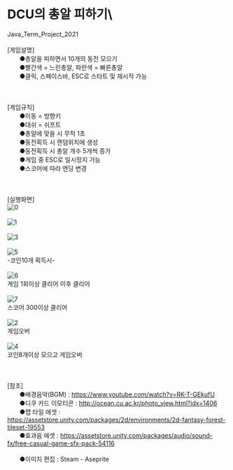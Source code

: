 # DCU의 총알 피하기\
Java_Term_Project_2021\
\
[게임설명]\
　　●총알을 피하면서 10개의 동전 모으기\
　　●빨간색 = 느린총알, 파란색 = 빠른총알\
　　●클릭, 스페이스바, ESC로 스타트 및 재시작 가능\
\
\
\
[게임규칙]\
　　●이동 = 방향키 \
　　●대쉬 = 쉬프트\
　　●총알에 맞을 시 무적 1초\
　　●동전획득 시 랜덤위치에 생성\
　　●동전획득 시 총알 개수 5개씩 증가\
　　●게임 중 ESC로 일시정지 가능\
　　●스코어에 따라 엔딩 변경\
\
\
\
[실행화면]\
![0](https://user-images.githubusercontent.com/79827366/132493356-9e9ca614-289e-4c02-a5a2-09b608b52566.PNG)\
\
![1](https://user-images.githubusercontent.com/79827366/132493450-794c38be-cb56-43b9-899a-0abb42a7b99a.PNG)\
\
![3](https://user-images.githubusercontent.com/79827366/132493455-008ee000-1e77-4c95-935b-5be9c704a71a.PNG)\
\
![5](https://user-images.githubusercontent.com/79827366/132493475-f4fbbb12-023f-4ecd-9791-e6312f5fbde8.PNG)\
-코인10개 획득시-\
\
![6](https://user-images.githubusercontent.com/79827366/132493478-190f4ace-3e2b-48fd-b7de-f8939618dd81.PNG)\
게임 1회이상 클리어 이후 클리어\
\
![7](https://user-images.githubusercontent.com/79827366/132493482-b73bc7ef-9c26-465e-8f51-9f2c78bde759.PNG)\
스코어 300이상 클리어\
\
![2](https://user-images.githubusercontent.com/79827366/132493485-d5e807e9-4bfd-463e-b550-aea33a2e28ef.PNG)\
게임오버\
\
![4](https://user-images.githubusercontent.com/79827366/132493487-dd3c7bba-3f47-4087-b3c9-d1707c9f10cf.PNG)\
코인8개이상 모으고 게임오버\
\
\
\
[참조]\
　　●배경음악(BGM) : https://www.youtube.com/watch?v=RK-T-GEkufU \
　　●디쿠 카드 이모티콘 : http://ocean.cu.ac.kr/photo_view.html?idx=1406 \
　　●맵 타일 에셋 : https://assetstore.unity.com/packages/2d/environments/2d-fantasy-forest-tileset-19553 \
　　●효과음 에셋 : https://assetstore.unity.com/packages/audio/sound-fx/free-casual-game-sfx-pack-54116 \
 \
　　●이미지 편집 : Steam - Aseprite
